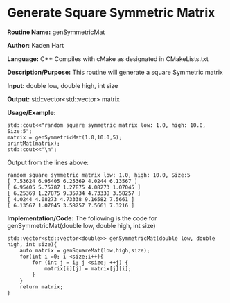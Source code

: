 # Generate Square Symmetric Matrix  

**Routine Name:**           genSymmetricMat

**Author:** Kaden Hart

**Language:** C++ Compiles with cMake as designated in CMakeLists.txt

**Description/Purpose:** This routine will generate a square Symmetric matrix

**Input:** double low, double high, int size

**Output:** std::vector<std::vector<double>> matrix

**Usage/Example:**  

    std::cout<<"random square symmetric matrix low: 1.0, high: 10.0, Size:5";
    matrix = genSymmetricMat(1.0,10.0,5);
    printMat(matrix);
    std::cout<<"\n";


Output from the lines above:

    random square symmetric matrix low: 1.0, high: 10.0, Size:5
    [ 7.53624 6.95405 6.25369 4.0244 6.13567 ]
    [ 6.95405 5.75787 1.27875 4.08273 1.07045 ]
    [ 6.25369 1.27875 9.35734 4.73338 3.58257 ]
    [ 4.0244 4.08273 4.73338 9.16582 7.5661 ]
    [ 6.13567 1.07045 3.58257 7.5661 7.3216 ]

**Implementation/Code:** The following is the code for genSymmetricMat(double low, double high, int size)

    std::vector<std::vector<double>> genSymmetricMat(double low, double high, int size){
        auto matrix = genSquareMat(low,high,size);
        for(int i =0; i <size;i++){
            for (int j = i; j <size; ++j) {
                matrix[i][j] = matrix[j][i];
            }
        }
        return matrix;
    }

